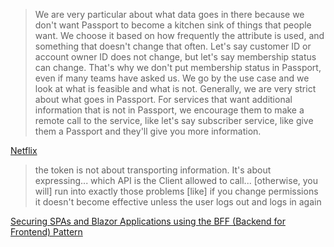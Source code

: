 > We are very particular about what data goes in there because we don't want Passport to become a kitchen sink of things that people want. We choose it based on how frequently the attribute is used, and something that doesn't change that often. Let's say customer ID or account owner ID does not change, but let's say membership status can change. That's why we don't put membership status in Passport, even if many teams have asked us. We go by the use case and we look at what is feasible and what is not. Generally, we are very strict about what goes in Passport. For services that want additional information that is not in Passport, we encourage them to make a remote call to the service, like let's say subscriber service, like give them a Passport and they'll give you more information.

[Netflix](https://www.infoq.com/presentations/netflix-user-identity/)

> the token is not about transporting information. It's about expressing... which API is the Client allowed to call... [otherwise, you will] run into exactly those problems [like] if you change permissions it doesn't become effective unless the user logs out and logs in again

[Securing SPAs and Blazor Applications using the BFF (Backend for Frontend) Pattern](https://www.youtube.com/watch?v=DdNssiaIY_Q&t=4982s)
